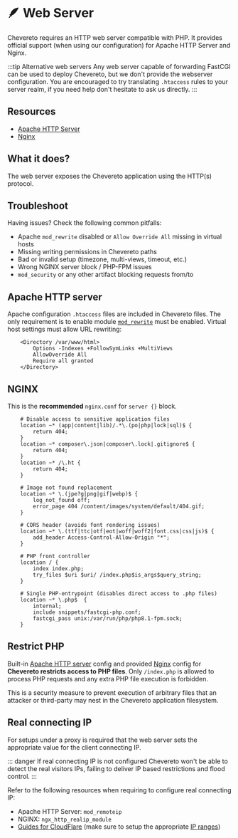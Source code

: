 # 🪶 Web Server

Chevereto requires an HTTP web server compatible with PHP. It provides official support (when using our configuration) for Apache HTTP Server and Nginx.

:::tip Alternative web servers
Any web server capable of forwarding FastCGI can be used to deploy Chevereto, but we don't provide the webserver configuration. You are encouraged to try translating `.htaccess` rules to your server realm, if you need help don't hesitate to ask us directly.
:::

## Resources

* [Apache HTTP Server](https://httpd.apache.org/)
* [Nginx](https://nginx.org/)

## What it does?

The web server exposes the Chevereto application using the HTTP(s) protocol.

## Troubleshoot

Having issues? Check the following common pitfalls:

* Apache `mod_rewrite` disabled or `Allow Override All` missing in virtual hosts
* Missing writing permissions in Chevereto paths
* Bad or invalid setup (timezone, multi-views, timeout, etc.)
* Wrong NGINX server block / PHP-FPM issues
* `mod_security` or any other artifact blocking requests from/to

## Apache HTTP server

Apache configuration `.htaccess` files are included in Chevereto files. The only requirement is to enable module [`mod_rewrite`](https://httpd.apache.org/docs/current/mod/mod_rewrite.html) must be enabled. Virtual host settings must allow URL rewriting:

```apacheconf
    <Directory /var/www/html>
        Options -Indexes +FollowSymLinks +MultiViews
        AllowOverride All
        Require all granted
    </Directory>
```

## NGINX

This is the **recommended** `nginx.conf` for `server {}` block.

```nginx
    # Disable access to sensitive application files
    location ~* (app|content|lib)/.*\.(po|php|lock|sql)$ {
        return 404;
    }
    location ~* composer\.json|composer\.lock|.gitignore$ {
        return 404;
    }
    location ~* /\.ht {
        return 404;
    }

    # Image not found replacement
    location ~* \.(jpe?g|png|gif|webp)$ {
        log_not_found off;
        error_page 404 /content/images/system/default/404.gif;
    }

    # CORS header (avoids font rendering issues)
    location ~* \.(ttf|ttc|otf|eot|woff|woff2|font.css|css|js)$ {
        add_header Access-Control-Allow-Origin "*";
    }

    # PHP front controller
    location / {
        index index.php;
        try_files $uri $uri/ /index.php$is_args$query_string;
    }

    # Single PHP-entrypoint (disables direct access to .php files)
    location ~* \.php$  {
        internal;
        include snippets/fastcgi-php.conf;
        fastcgi_pass unix:/var/run/php/php8.1-fpm.sock;
    }
```

## Restrict PHP

Built-in [Apache HTTP server](#apache-http-server) config and provided [Nginx](#nginx) config for **Chevereto restricts access to PHP files**. Only `/index.php` is allowed to process PHP requests and any extra PHP file execution is forbidden.

This is a security measure to prevent execution of arbitrary files that an attacker or third-party may nest in the Chevereto application filesystem.

## Real connecting IP

For setups under a proxy is required that the web server sets the appropriate value for the client connecting IP.

::: danger
If real connecting IP is not configured Chevereto won't be able to detect the real visitors IPs, failing to deliver IP based restrictions and flood control.
:::

Refer to the following resources when requiring to configure real connecting IP:

* Apache HTTP Server: `mod_remoteip`
* NGINX: `ngx_http_realip_module`
* [Guides for CloudFlare](https://support.cloudflare.com/hc/en-us/articles/200170786-Restoring-original-visitor-IPs/) (make sure to setup the appropriate [IP ranges](https://www.cloudflare.com/ips/))
